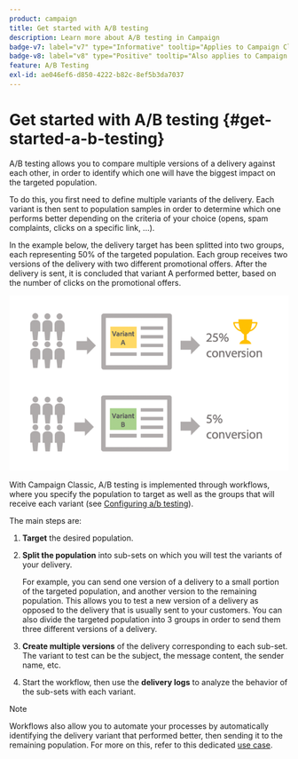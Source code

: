 ```yaml
---
product: campaign
title: Get started with A/B testing
description: Learn more about A/B testing in Campaign
badge-v7: label="v7" type="Informative" tooltip="Applies to Campaign Classic v7"
badge-v8: label="v8" type="Positive" tooltip="Also applies to Campaign v8"
feature: A/B Testing
exl-id: ae046ef6-d850-4222-b82c-8ef5b3da7037
---
```

# Get started with A/B testing {#get-started-a-b-testing}

 

A/B testing allows you to compare multiple versions of a delivery against each other, in order to identify which one will have the biggest impact on the targeted population.

To do this, you first need to define multiple variants of the delivery. Each variant is then sent to population samples in order to determine which one performs better depending on the criteria of your choice (opens, spam complaints, clicks on a specific link, ...). 

In the example below, the delivery target has been splitted into two groups, each representing 50% of the targeted population. Each group receives two versions of the delivery with two different promotional offers. After the delivery is sent, it is concluded that variant A performed better, based on the number of clicks on the promotional offers.

![](assets/a-b-testing-schema.png)

With Campaign Classic, A/B testing is implemented through workflows, where you specify the population to target as well as the groups that will receive each variant (see [Configuring a/b testing](configuring-a-b-testing.md)).

The main steps are:

1. **Target** the desired population.
1. **Split the population** into sub-sets on which you will test the variants of your delivery.

     For example, you can send one version of a delivery to a small portion of the targeted population, and another version to the remaining population. This allows you to test a new version of a delivery as opposed to the delivery that is usually sent to your customers. You can also divide the targeted population into 3 groups in order to send them  three different versions of a delivery.

1. **Create multiple versions** of the delivery corresponding to each sub-set. The variant to test can be the subject, the message content, the sender name, etc.
1. Start the workflow, then use the **delivery logs** to analyze the behavior of the sub-sets with each variant.

>[!NOTE]
>
>Workflows also allow you to automate your processes by automatically identifying the delivery variant that performed better, then sending it to the remaining population. For more on this, refer to this dedicated [use case](a-b-testing-use-case.md).
